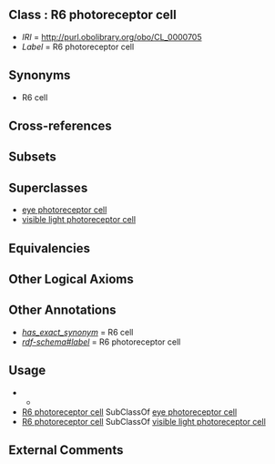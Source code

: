 
## Class : R6 photoreceptor cell

 * *IRI* = http://purl.obolibrary.org/obo/CL_0000705
 * *Label* = R6 photoreceptor cell

## Synonyms

 * R6 cell

## Cross-references


## Subsets


## Superclasses

 * [eye photoreceptor cell](../../CL/87/CL_0000287.md)
 * [visible light photoreceptor cell](../../CL/88/CL_0000488.md)

## Equivalencies


## Other Logical Axioms


## Other Annotations

 * *[has_exact_synonym](../../ym/oboInOwl#hasExactSynonym.md)* = R6 cell
 * *[rdf-schema#label](../../el/rdf-schema#label.md)* = R6 photoreceptor cell

## Usage

 * -
 * [R6 photoreceptor cell](../../CL/05/CL_0000705.md) SubClassOf [eye photoreceptor cell](../../CL/87/CL_0000287.md)
 * [R6 photoreceptor cell](../../CL/05/CL_0000705.md) SubClassOf [visible light photoreceptor cell](../../CL/88/CL_0000488.md)

## External Comments

